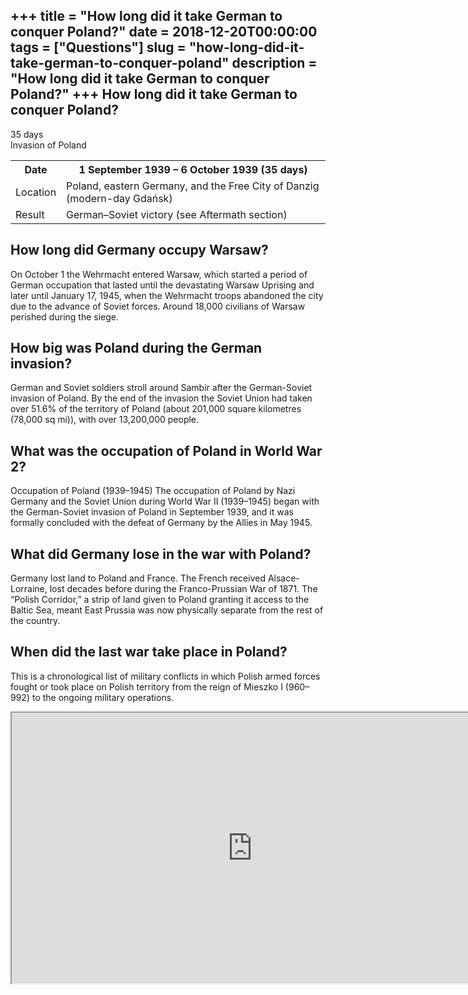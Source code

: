 +++
title = "How long did it take German to conquer Poland?"
date = 2018-12-20T00:00:00
tags = ["Questions"]
slug = "how-long-did-it-take-german-to-conquer-poland"
description = "How long did it take German to conquer Poland?"
+++
How long did it take German to conquer Poland?
----------------------------------------------

35 days  
Invasion of Poland

<table><tr><th>Date</th><th>1 September 1939 – 6 October 1939 (35 days)</th></tr><tr><td>Location</td><td>Poland, eastern Germany, and the Free City of Danzig (modern-day Gdańsk)</td></tr><tr><td>Result</td><td>German–Soviet victory (see Aftermath section)</td></tr></table>

How long did Germany occupy Warsaw?
-----------------------------------

On October 1 the Wehrmacht entered Warsaw, which started a period of German occupation that lasted until the devastating Warsaw Uprising and later until January 17, 1945, when the Wehrmacht troops abandoned the city due to the advance of Soviet forces. Around 18,000 civilians of Warsaw perished during the siege.

How big was Poland during the German invasion?
----------------------------------------------

German and Soviet soldiers stroll around Sambir after the German-Soviet invasion of Poland. By the end of the invasion the Soviet Union had taken over 51.6% of the territory of Poland (about 201,000 square kilometres (78,000 sq mi)), with over 13,200,000 people.

What was the occupation of Poland in World War 2?
-------------------------------------------------

Occupation of Poland (1939–1945) The occupation of Poland by Nazi Germany and the Soviet Union during World War II (1939–1945) began with the German-Soviet invasion of Poland in September 1939, and it was formally concluded with the defeat of Germany by the Allies in May 1945.

What did Germany lose in the war with Poland?
---------------------------------------------

Germany lost land to Poland and France. The French received Alsace-Lorraine, lost decades before during the Franco-Prussian War of 1871. The “Polish Corridor,” a strip of land given to Poland granting it access to the Baltic Sea, meant East Prussia was now physically separate from the rest of the country.

When did the last war take place in Poland?
-------------------------------------------

This is a chronological list of military conflicts in which Polish armed forces fought or took place on Polish territory from the reign of Mieszko I (960–992) to the ongoing military operations.

<iframe allow="accelerometer; autoplay; clipboard-write; encrypted-media; gyroscope; picture-in-picture" allowfullscreen="" class="__youtube_prefs__  epyt-is-override  no-lazyload" data-no-lazy="1" data-origheight="433" data-origwidth="770" data-skipgform_ajax_framebjll="" height="433" id="_ytid_21287" loading="lazy" src="https://www.youtube.com/embed/x0APrdY0G3k?enablejsapi=1&autoplay=0&cc_load_policy=0&cc_lang_pref=&iv_load_policy=1&loop=0&modestbranding=0&rel=1&fs=1&playsinline=0&autohide=2&theme=dark&color=red&controls=1&" title="YouTube player" width="770"></iframe>